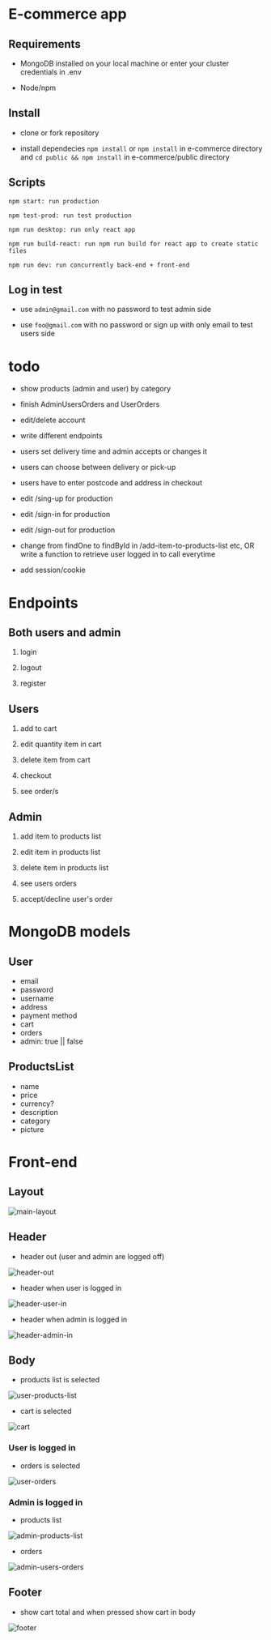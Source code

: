 # E-commerce app

## Requirements

* MongoDB installed on your local machine or enter your cluster credentials in .env

* Node/npm

## Install

* clone or fork repository

* install dependecies ```npm install``` or ```npm install``` in e-commerce directory and ```cd public && npm install``` in e-commerce/public directory

## Scripts

```npm start: run production```

```npm test-prod: run test production```

```npm run desktop: run only react app```

```npm run build-react: run npm run build for react app to create static files```

```npm run dev: run concurrently back-end + front-end```

## Log in test

* use ```admin@gmail.com``` with no password to test admin side

* use ```foo@gmail.com``` with no password or sign up with only email to test users side

# todo

* show products (admin and user) by category

* finish AdminUsersOrders and UserOrders

* edit/delete account

* write different endpoints

* users set delivery time and admin accepts or changes it

* users can choose between delivery or pick-up

* users have to enter postcode and address in checkout

* edit /sing-up for production

* edit /sign-in for production

* edit /sign-out for production

* change from findOne to findById in /add-item-to-products-list etc, OR write a function to retrieve user logged in to call everytime

* add session/cookie

# Endpoints

## Both users and admin

1. login

2. logout

3. register

## Users

1. add to cart

2. edit quantity item in cart

3. delete item from cart

4. checkout

5. see order/s

## Admin

1. add item to products list

2. edit item in products list

3. delete item in products list

4. see users orders

5. accept/decline user's order

# MongoDB models

## User

* email
* password
* username
* address
* payment method
* cart
* orders
* admin: true || false

## ProductsList

* name
* price
* currency?
* description
* category
* picture

# Front-end

## Layout

![main-layout](./files/main-layout.png)

## Header

* header out (user and admin are logged off)

![header-out](./files/header-out.png)

* header when user is logged in

![header-user-in](./files/header-user-in.png)

* header when admin is logged in

![header-admin-in](./files/header-admin-in.png)

## Body

* products list is selected

![user-products-list](./files/user-products-list.png)

* cart is selected

![cart](./files/cart.png)

### User is logged in


* orders is selected

![user-orders](./files/user-orders.png)

### Admin is logged in

* products list

![admin-products-list](./files/admin-products-list.png)


* orders

![admin-users-orders](./files/admin-users-orders.png)

## Footer

* show cart total and when pressed show cart in body

![footer](./files/footer.png)

